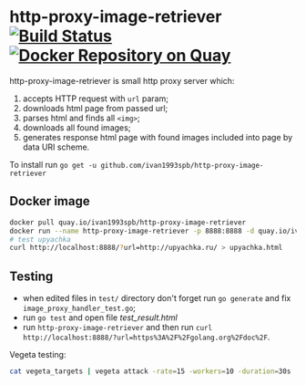 

http-proxy-image-retriever [![Build Status](https://travis-ci.org/ivan1993spb/http-proxy-image-retriever.svg?branch=master)](https://travis-ci.org/ivan1993spb/http-proxy-image-retriever) [![Docker Repository on Quay](https://quay.io/repository/ivan1993spb/http-proxy-image-retriever/status "Docker Repository on Quay")](https://quay.io/repository/ivan1993spb/http-proxy-image-retriever)
==========================

http-proxy-image-retriever is small http proxy server which:

1. accepts HTTP request with `url` param;
2. downloads html page from passed url;
3. parses html and finds all `<img>`;
4. downloads all found images;
5. generates response html page with found images included into page by data URI scheme.

To install run `go get -u github.com/ivan1993spb/http-proxy-image-retriever`

Docker image
------------

```bash
docker pull quay.io/ivan1993spb/http-proxy-image-retriever
docker run --name http-proxy-image-retriever -p 8888:8888 -d quay.io/ivan1993spb/http-proxy-image-retriever
# test upyachka
curl http://localhost:8888/?url=http://upyachka.ru/ > upyachka.html
```

Testing
-------

* when edited files in `test/` directory don't forget run `go generate` and fix `image_proxy_handler_test.go`;
* run `go test` and open file *test_result.html*
* run `http-proxy-image-retriever` and then run `curl http://localhost:8888/?url=https%3A%2F%2Fgolang.org%2Fdoc%2F`.

Vegeta testing:

```bash
cat vegeta_targets | vegeta attack -rate=15 -workers=10 -duration=30s | tee results.bin | vegeta report
```
